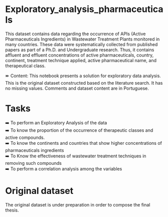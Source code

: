 # Exploratory_analysis_pharmaceuticals
This dataset contains data regarding the occurrence of APIs (Active Pharmaceuticals Ingredients) in Wastewater Treatment Plants monitored in many countries. These data were systematically collected from published papers as part of a Ph.D. and Undergraduate research. Thus, it contains affluent and effluent concentrations of active pharmaceuticals, country, continent, treatment technique applied, active pharmaceutical name, and therapeutical class. 

:fast_forward: Content: This notebook presents a solution for exploratory data analysis. This is the original dataset constructed based on the literature search. It has no missing values. Comments and dataset content are in Portuguese.

# Tasks
:arrow_right: To perform an Exploratory Analysis of the data  
:arrow_right: To know the proportion of the occurrence of therapeutic classes and active compounds.  
:arrow_right: To know the continents and countries that show higher concentrations of pharmaceuticals ingredients  
:arrow_right: To Know the effectiveness of wastewater treatment techniques in removing such compounds  
:arrow_right: To perform a correlation analysis among the variables 

# Original dataset
The original dataset is under preparation in order to compose the final thesis.
